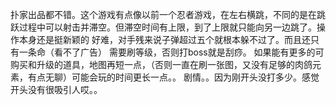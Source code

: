 扑家出品都不错。这个游戏有点像以前一个忍者游戏，在左右横跳，不同的是在跳跃过程中可以射击并滞空。但滞空时间有上限，到了上限就只能向另一边跳了。操作本身还是挺新颖的
好难，对手残来说子弹超过五个就根本躲不过了。而且还只有一条命（看不了广告）
需要刷等级，否则打boss就是刮痧。
如果能有更多的可购买和升级的道具，地图再短一点，（否则一直在刷一张图，又没有足够的肉鸽元素，有点无聊）可能会玩的时间更长一点。。
剧情。。因为刚开头没打多少。感觉开头没有很吸引人哎。。
